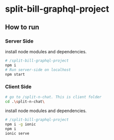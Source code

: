 # split-bill-graphql-project
## How to run
### Server Side
install node modules and dependencies.
```sh
# /split-bill-graphql-project
npm i
# Run server-side on localhost
npm start
```
### Client Side
```sh
# go to /split-n-chat. This is client folder 
cd .\split-n-chat\
```
install node modules and dependencies.

```sh
# /split-bill-graphql-project
npm i -g ionic
npm i
ionic serve
```
